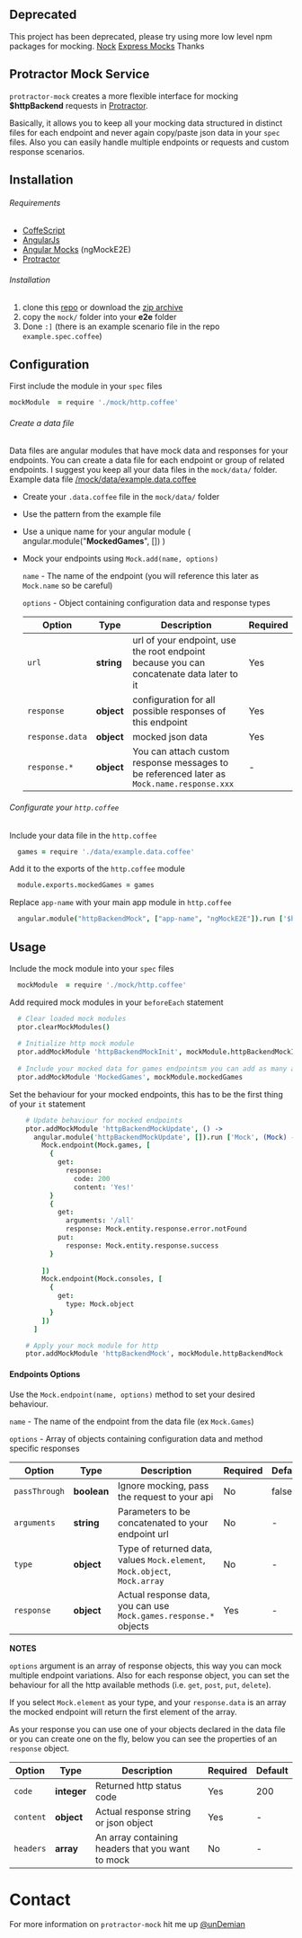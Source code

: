 ## Deprecated
This project has been deprecated, please try using more low level npm packages for mocking.
[Nock](https://github.com/pgte/nock)
[Express Mocks](https://www.npmjs.com/package/express-mocks-http)
Thanks

## Protractor Mock Service 

`protractor-mock` creates a more flexible interface for mocking **$httpBackend** requests in [Protractor](https://github.com/angular/protractor).

Basically, it allows you to keep all your mocking data structured in distinct files for each endpoint and never again copy/paste json data in your `spec` files. Also you can easily handle multiple endpoints or requests and custom response scenarios.

## Installation

###### Requirements
* [CoffeScript](https://www.npmjs.org/package/coffee-script)
* [AngularJs](https://github.com/angular/angular.js)
* [Angular Mocks](https://github.com/angular/angular.js/tree/master/src/ngMock) (ngMockE2E)
* [Protractor](https://github.com/angular/protractor)


###### Installation
1. clone this [repo](https://github.com/unDemian/protractor-mock.git) or download the [zip archive](https://github.com/unDemian/protractor-mock/archive/master.zip)
2. copy the `mock/` folder into your **e2e** folder
3. Done `:]` (there is an example scenario file in the repo `example.spec.coffee`)


## Configuration

First include the module in your `spec` files 
```coffeescript
mockModule  = require './mock/http.coffee'
```

###### Create a data file

Data files are angular modules that have mock data and responses for your endpoints.
You can create a data file for each endpoint or group of related endpoints. I suggest you keep all your data files in
the `mock/data/` folder. Example data file [/mock/data/example.data.coffee](https://github.com/unDemian/protractor-mock/blob/master/mock/data/example.data.coffee)

* Create your `.data.coffee` file in the `mock/data/` folder
* Use the pattern from the example file
* Use a unique name for your angular module ( angular.module("**MockedGames**", []) )
* Mock your endpoints using `Mock.add(name, options)`

  `name` - The name of the endpoint (you will reference this later as `Mock.name` so be careful)
  
  `options` - Object containing configuration data and response types
  
  | Option     | Type       | Description   | Required  |
  | ---------- | ---------- | ------------- | --------- |
  | `url` | **string** | url of your endpoint, use the root endpoint because you can concatenate data later to it  | Yes |
  | `response` | **object** | configuration for all possible responses of this endpoint | Yes |
  | `response.data` | **object** | mocked json data | Yes |
  | `response.*` | **object** | You can attach custom response messages to be referenced later as `Mock.name.response.xxx` | - |

###### Configurate your `http.coffee`
Include your data file in the `http.coffee` 
```coffeescript
  games = require './data/example.data.coffee'
```

Add it to the exports of the `http.coffee` module
```coffeescript
  module.exports.mockedGames = games
```

Replace `app-name` with your main app module in `http.coffee`
```coffeescript
  angular.module("httpBackendMock", ["app-name", "ngMockE2E"]).run ['$httpBackend', 'Mock', ($httpBackend, Mock) ->
```

Usage
----

Include the mock module into your `spec` files
```coffeescript
  mockModule  = require './mock/http.coffee'
```

Add required mock modules in your `beforeEach` statement
```coffeescript
  # Clear loaded mock modules
  ptor.clearMockModules() 
  
  # Initialize http mock module
  ptor.addMockModule 'httpBackendMockInit', mockModule.httpBackendMockInit 
  
  # Include your mocked data for games endpointsm you can add as many as you need
  ptor.addMockModule 'MockedGames', mockModule.mockedGames 
```

Set the behaviour for your mocked endpoints, this has to be the first thing of your `it` statement
```coffeescript
    # Update behaviour for mocked endpoints
    ptor.addMockModule 'httpBackendMockUpdate', () ->
      angular.module('httpBackendMockUpdate', []).run ['Mock', (Mock) ->
        Mock.endpoint(Mock.games, [
          {
            get:
              response:
                code: 200
                content: 'Yes!'
          }
          {
            get:
              arguments: '/all'
              response: Mock.entity.response.error.notFound
            put:
              response: Mock.entity.response.success
          }
          
        ])
        Mock.endpoint(Mock.consoles, [
          {
            get:
              type: Mock.object
          }
        ])
      ]

    # Apply your mock module for http
    ptor.addMockModule 'httpBackendMock', mockModule.httpBackendMock
```

#### Endpoints Options
Use the `Mock.endpoint(name, options)` method to set your desired behaviour.

  `name` - The name of the endpoint from the data file (ex `Mock.Games`)
  
  `options` - Array of objects containing configuration data and method specific responses
  
| Option | Type | Description | Required | Default |
| ------ | ---- | ----------- | -------- | ------- |
| `passThrough`  | **boolean** | Ignore mocking, pass the request to your api | No | false |
| `arguments`  | **string** | Parameters to be concatenated to your endpoint url | No | - |
| `type`  | **object** | Type of returned data, values `Mock.element`, `Mock.object`, `Mock.array`  | No | - |
| `response`  | **object** | Actual response data, you can use `Mock.games.response.*` objects | Yes | - |


**NOTES**

`options` argument is an array of response objects, this way you can mock multiple endpoint variations. Also for each response object, you can set the behaviour for all the http available methods (i.e. `get`, `post`, `put`, `delete`).

If you select `Mock.element` as your type, and your `response.data` is an array the mocked endpoint will return the first element of the array.

As your response you can use one of your objects declared in the data file or you can create one on the fly, below you can see the properties of an `response` object.

| Option | Type | Description | Required | Default |
| ------ | ---- | ----------- | -------- | ------- |
| `code`  | **integer** | Returned http status code | Yes | 200 |
| `content`  | **object** | Actual response string or json object | Yes | - |
| `headers`  | **array** | An array containing headers that you want to mock  | No | - |

# Contact
For more information on `protractor-mock` hit me up  [@unDemian](https://twitter.com/unDemian)
